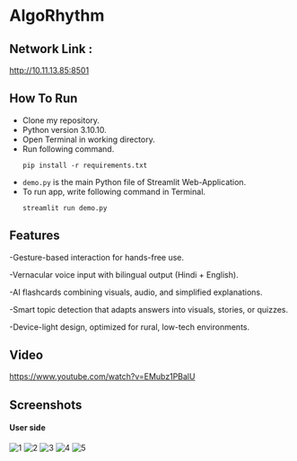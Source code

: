 # AlgoRhythm

## Network Link : 
http://10.11.13.85:8501

## How To Run 
- Clone my repository.
- Python version 3.10.10.
- Open Terminal in working directory.
- Run following command.
  ```
  pip install -r requirements.txt
  ```
- `demo.py` is the main Python file of Streamlit Web-Application. 
- To run app, write following command in Terminal.
  ```
  streamlit run demo.py
  ```

## Features
-Gesture-based interaction for hands-free use.

-Vernacular voice input with bilingual output (Hindi + English).

-AI flashcards combining visuals, audio, and simplified explanations.

-Smart topic detection that adapts answers into visuals, stories, or quizzes.

-Device-light design, optimized for rural, low-tech environments.

## Video
https://www.youtube.com/watch?v=EMubz1PBalU

## Screenshots
  #### User side
![1](https://github.com/user-attachments/assets/8dd875a0-ffaf-4557-b350-70e11bf531a1)
![2](https://github.com/user-attachments/assets/6863990e-256b-44e6-88cd-de640f1333c3)
![3](https://github.com/user-attachments/assets/b234af04-7f0e-4018-9fb4-68c945442e67)
![4](https://github.com/user-attachments/assets/3e1892cc-ee2c-4bfb-8b35-a6f8e3fbda61)
![5](https://github.com/user-attachments/assets/477450db-86f1-4ba9-b298-52ce87271732)




